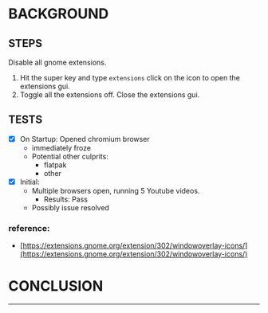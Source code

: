 # BACKGROUND

## STEPS
Disable all gnome extensions.

1. Hit the super key and type `extensions` click on the icon to open the extensions gui. 
2. Toggle all the extensions off. Close the extensions gui.

## TESTS

- [x] On Startup: Opened chromium browser
	- immediately froze
	- Potential other culprits:
		- flatpak
		- other
- [x] Initial: 
	- Multiple browsers open, running 5 Youtube videos. 
		- Results: Pass
	- Possibly issue resolved

### reference:

- [https://extensions.gnome.org/extension/302/windowoverlay-icons/](https://extensions.gnome.org/extension/302/windowoverlay-icons/)

# CONCLUSION

___

<!--
draft 19Aug23
-->
